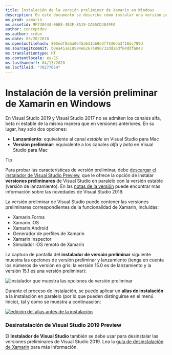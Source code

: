 ```yaml
---
title: Instalación de la versión preliminar de Xamarin en Windows
description: En este documento se describe cómo instalar una versión preliminar de Xamarin en Visual Studio 2019 mediante el canal de versión preliminar.
ms.prod: xamarin
ms.assetid: 9F730444-06E8-4B3F-8A19-CA95CD484FFA
author: conceptdev
ms.author: crdun
ms.date: 03/20/2018
ms.openlocfilehash: 805edf0aba0e45a631bb9e3f7536da3f18dc789d
ms.sourcegitcommit: b0ea451e18504e6267b896732dd26df64ddfa843
ms.translationtype: HT
ms.contentlocale: es-ES
ms.lasthandoff: 04/13/2020
ms.locfileid: "70277654"
---
```

# <a name="installing-xamarin-preview-on-windows"></a>Instalación de la versión preliminar de Xamarin en Windows

En Visual Studio 2019 y Visual Studio 2017 no se admiten los canales alfa, beta ni estable de la misma manera que en versiones anteriores. En su lugar, hay solo dos opciones:

- **Lanzamiento**: equivalente al canal _estable_ en Visual Studio para Mac
- **Versión preliminar**: equivalente a los canales _alfa_ y _beta_ en Visual Studio para Mac

> [!TIP]
> Para probar las características de versión preliminar, debe [descargar el instalador de Visual Studio Preview](https://visualstudio.microsoft.com/vs/preview/), que le ofrece la opción de instalar **versiones preliminares** de Visual Studio en paralelo con la versión estable (versión de lanzamiento). En las [notas de la versión](https://docs.microsoft.com/visualstudio/releases/2019/release-notes) puede encontrar más información sobre las novedades de Visual Studio 2019.

La versión preliminar de Visual Studio puede contener las versiones preliminares correspondientes de la funcionalidad de Xamarin, incluidas:

- Xamarin.Forms
- Xamarin.iOS
- Xamarin.Android
- Generador de perfiles de Xamarin
- Xamarin Inspector
- Simulador iOS remoto de Xamarin

La captura de pantalla del **instalador de versión preliminar** siguiente muestra las opciones de versión preliminar y lanzamiento (tenga en cuenta los números de versión en gris: la versión 15.0 es de lanzamiento y la versión 15.1 es una versión preliminar):

![instalador que muestra las opciones de versión preliminar](windows-images/vs2017-installer.jpg)

Durante el proceso de instalación, se puede aplicar un **alias de instalación** a la instalación en paralelo (por lo que pueden distinguirse en el menú Inicio), tal y como se muestra a continuación:

[![edición del alias antes de la instalación](windows-images/vs2017-nickname-sml.png "edición del alias antes de la instalación")](windows-images/vs2017-nickname.png#lightbox)

### <a name="uninstalling-visual-studio-2019-preview"></a>Desinstalación de Visual Studio 2019 Preview

El **Instalador de Visual Studio** también se debe usar para desinstalar las versiones preliminares de Visual Studio 2019. Lea la [guía de desinstalación de Xamarin](uninstalling-xamarin.md#uninstallvs2017) para más información.
